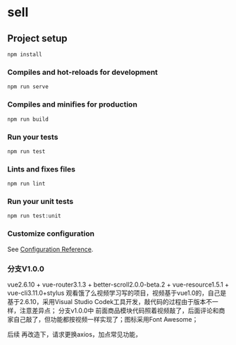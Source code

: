 # sell

## Project setup
```
npm install
```

### Compiles and hot-reloads for development
```
npm run serve
```

### Compiles and minifies for production
```
npm run build
```

### Run your tests
```
npm run test
```

### Lints and fixes files
```
npm run lint
```

### Run your unit tests
```
npm run test:unit
```

### Customize configuration
See [Configuration Reference](https://cli.vuejs.org/config/).

### 分支V1.0.0

vue2.6.10 + vue-router3.1.3 + better-scroll2.0.0-beta.2 + vue-resource1.5.1 + vue-cli3.11.0+stylus
观看饿了么视频学习写的项目，视频基于vue1.0的，自己是基于2.6.10，采用Visual Studio Codek工具开发，敲代码的过程由于版本不一样，注意差异点；
分支v1.0.0中 前面商品模块代码照着视频敲了，后面评论和商家自己敲了，但功能都按视频一样实现了；图标采用Font Awesome；  


后续 再改造下，请求更换axios，加点常见功能，
